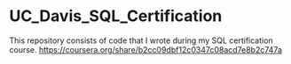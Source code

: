# UC_Davis_SQL_Certification
This repository consists of code that I wrote during my SQL certification course.
https://coursera.org/share/b2cc09dbf12c0347c08acd7e8b2c747a 

